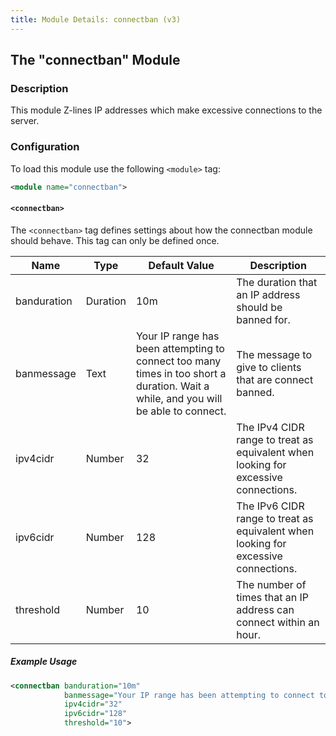 ```yaml
---
title: Module Details: connectban (v3)
---
```


## The "connectban" Module

### Description

This module Z-lines IP addresses which make excessive connections to the server.

### Configuration

To load this module use the following `<module>` tag:

```xml
<module name="connectban">
```

#### `<connectban>`

The `<connectban>` tag defines settings about how the connectban module should behave. This tag can only be defined once.

Name        | Type     | Default Value                                                                                                                       | Description
----------- | -------- | ----------------------------------------------------------------------------------------------------------------------------------- | -----------
banduration | Duration | 10m                                                                                                                                 | The duration that an IP address should be banned for.
banmessage  | Text     | Your IP range has been attempting to connect too many times in too short a duration. Wait a while, and you will be able to connect. | The message to give to clients that are connect banned.
ipv4cidr    | Number   | 32                                                                                                                                  | The IPv4 CIDR range to treat as equivalent when looking for excessive connections.
ipv6cidr    | Number   | 128                                                                                                                                 | The IPv6 CIDR range to treat as equivalent when looking for excessive connections.
threshold   | Number   | 10                                                                                                                                  | The number of times that an IP address can connect within an hour.

##### Example Usage

```xml
<connectban banduration="10m"
            banmessage="Your IP range has been attempting to connect too many times in too short a duration. Wait a while, and you will be able to connect."
            ipv4cidr="32"
            ipv6cidr="128"
            threshold="10">
```
